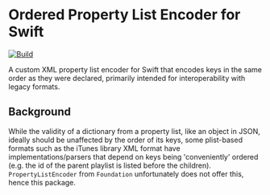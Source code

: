 # Ordered Property List Encoder for Swift

[![Build](https://github.com/fwcd/swift-ordered-plist-encoder/actions/workflows/build.yml/badge.svg)](https://github.com/fwcd/swift-ordered-plist-encoder/actions/workflows/build.yml)

A custom XML property list encoder for Swift that encodes keys in the same order as they were declared, primarily intended for interoperability with legacy formats.

## Background

While the validity of a dictionary from a property list, like an object in JSON, ideally should be unaffected by the order of its keys, some plist-based formats such as the iTunes library XML format have implementations/parsers that depend on keys being 'conveniently' ordered (e.g. the id of the parent playlist is listed before the children). `PropertyListEncoder` from `Foundation` unfortunately does not offer this, hence this package.
